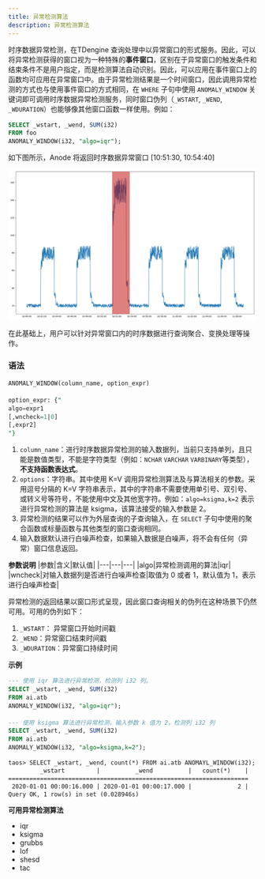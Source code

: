 ```yaml
---
title: 异常检测算法
description: 异常检测算法
---
```


时序数据异常检测，在TDengine 查询处理中以异常窗口的形式服务。因此，可以将异常检测获得的窗口视为一种特殊的**事件窗口**，区别在于异常窗口的触发条件和结束条件不是用户指定，而是检测算法自动识别。因此，可以应用在事件窗口上的函数均可应用在异常窗口中。由于异常检测结果是一个时间窗口，因此调用异常检测的方式也与使用事件窗口的方式相同，在 `WHERE` 子句中使用 `ANOMALY_WINDOW` 关键词即可调用时序数据异常检测服务，同时窗口伪列（`_WSTART`, `_WEND`, `_WDURATION`）也能够像其他窗口函数一样使用。例如：

```SQL
SELECT _wstart, _wend, SUM(i32) 
FROM foo
ANOMALY_WINDOW(i32, "algo=iqr");
```

如下图所示，Anode 将返回时序数据异常窗口 [10:51:30, 10:54:40] 

<img src="../pic/anomaly-detection.png" width="560" alt="异常检测" />

在此基础上，用户可以针对异常窗口内的时序数据进行查询聚合、变换处理等操作。

### 语法

```SQL
ANOMALY_WINDOW(column_name, option_expr)

option_expr: {"
algo=expr1
[,wncheck=1|0]
[,expr2]
"}
```

1. `column_name`：进行时序数据异常检测的输入数据列，当前只支持单列，且只能是数值类型，不能是字符类型（例如：`NCHAR` `VARCHAR` `VARBINARY`等类型），**不支持函数表达式**。
2. `options`：字符串。其中使用 K=V 调用异常检测算法及与算法相关的参数。采用逗号分隔的 K=V 字符串表示，其中的字符串不需要使用单引号、双引号、或转义号等符号，不能使用中文及其他宽字符。例如：`algo=ksigma,k=2` 表示进行异常检测的算法是 ksigma，该算法接受的输入参数是 2。
3. 异常检测的结果可以作为外层查询的子查询输入，在 `SELECT` 子句中使用的聚合函数或标量函数与其他类型的窗口查询相同。
4. 输入数据默认进行白噪声检查，如果输入数据是白噪声，将不会有任何（异常）窗口信息返回。

**参数说明**
|参数|含义|默认值|
|---|---|---|
|algo|异常检测调用的算法|iqr|
|wncheck|对输入数据列是否进行白噪声检查|取值为 0 或者 1，默认值为 1，表示进行白噪声检查|

异常检测的返回结果以窗口形式呈现，因此窗口查询相关的伪列在这种场景下仍然可用。可用的伪列如下：
1. `_WSTART`： 异常窗口开始时间戳
2. `_WEND`：异常窗口结束时间戳
3. `_WDURATION`：异常窗口持续时间

**示例**
```SQL
--- 使用 iqr 算法进行异常检测，检测列 i32 列。
SELECT _wstart, _wend, SUM(i32) 
FROM ai.atb
ANOMALY_WINDOW(i32, "algo=iqr");

--- 使用 ksigma 算法进行异常检测，输入参数 k 值为 2，检测列 i32 列
SELECT _wstart, _wend, SUM(i32) 
FROM ai.atb
ANOMALY_WINDOW(i32, "algo=ksigma,k=2");
```

```
taos> SELECT _wstart, _wend, count(*) FROM ai.atb ANOMAYL_WINDOW(i32);
         _wstart         |          _wend          |   count(*)    |
====================================================================
 2020-01-01 00:00:16.000 | 2020-01-01 00:00:17.000 |             2 |
Query OK, 1 row(s) in set (0.028946s)
```


**可用异常检测算法**
- iqr
- ksigma
- grubbs
- lof
- shesd
- tac
